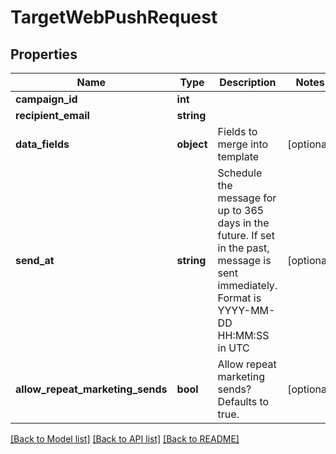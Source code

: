 # TargetWebPushRequest

## Properties
Name | Type | Description | Notes
------------ | ------------- | ------------- | -------------
**campaign_id** | **int** |  | 
**recipient_email** | **string** |  | 
**data_fields** | **object** | Fields to merge into template | [optional] 
**send_at** | **string** | Schedule the message for up to 365 days in the future. If set in the past, message is sent immediately. Format is YYYY-MM-DD HH:MM:SS in UTC | [optional] 
**allow_repeat_marketing_sends** | **bool** | Allow repeat marketing sends? Defaults to true. | [optional] 

[[Back to Model list]](../../README.md#documentation-for-models) [[Back to API list]](../../README.md#documentation-for-api-endpoints) [[Back to README]](../../README.md)

